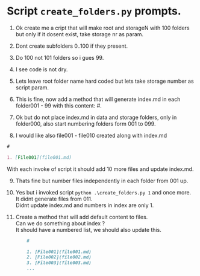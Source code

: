 # Script `create_folders.py` prompts.

1. Ok create me a cript that will make root and storageN with 100 folders but only if it dosent exist, take storage nr as param.

2. Dont create subfolders 0..100 if they present.

3. Do 100 not 101 folders so i gues 99.

4. I see code is not dry.

5. Lets leave root folder name hard coded but lets take storage number as script param.

6. This is fine, now add a method that will generate index.md in each folder001 - 99 with this content: #.

7. Ok but do not place index.md in data and storage folders, only in folder000, also start numbering folders form 001 to 099.

8. I would like also file001 - file010 created along with index.md

```markdown
#

1. [File001](file001.md)
```

With each invoke of script it should add 10 more files and update index.md.

9.  Thats fine but number files independently in each folder from 001 up.

10. Yes but i invoked script `python .\create_folders.py 1` and once more.  
    It didnt generate files from 011.  
    Didnt update index.md and numbers in index are only 1.

11. Create a method that will add default content to files.  
    Can we do something about index ?  
    It should have a numbered list, we should also update this.

    ```markdown
        #

        1. [File001](file001.md)
        2. [File002](file002.md)
        3. [File003](file003.md)
        ...
    ```
